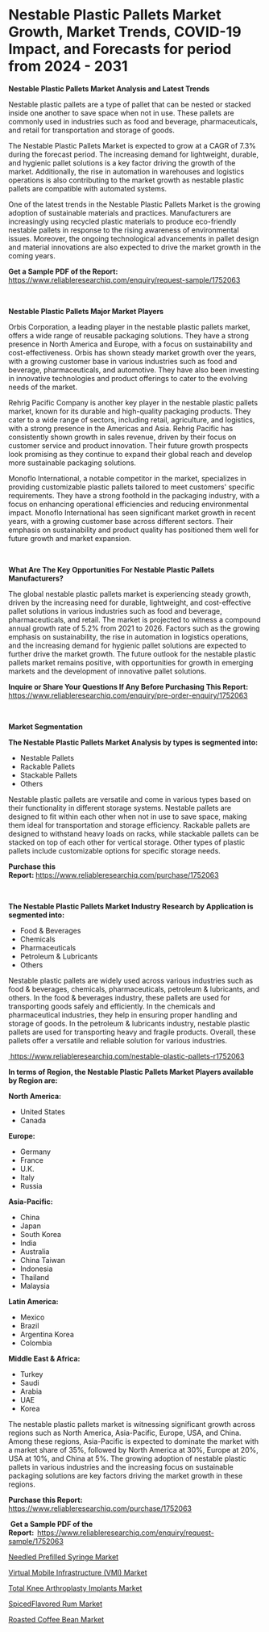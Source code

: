 <p><h1>Nestable Plastic Pallets Market Growth, Market Trends, COVID-19 Impact, and Forecasts for period from 2024 - 2031</h1></p><p><strong>Nestable Plastic Pallets Market Analysis and Latest Trends</strong></p>
<p><p>Nestable plastic pallets are a type of pallet that can be nested or stacked inside one another to save space when not in use. These pallets are commonly used in industries such as food and beverage, pharmaceuticals, and retail for transportation and storage of goods.</p><p>The Nestable Plastic Pallets Market is expected to grow at a CAGR of 7.3% during the forecast period. The increasing demand for lightweight, durable, and hygienic pallet solutions is a key factor driving the growth of the market. Additionally, the rise in automation in warehouses and logistics operations is also contributing to the market growth as nestable plastic pallets are compatible with automated systems.</p><p>One of the latest trends in the Nestable Plastic Pallets Market is the growing adoption of sustainable materials and practices. Manufacturers are increasingly using recycled plastic materials to produce eco-friendly nestable pallets in response to the rising awareness of environmental issues. Moreover, the ongoing technological advancements in pallet design and material innovations are also expected to drive the market growth in the coming years.</p></p>
<p><strong>Get a Sample PDF of the Report:&nbsp;</strong> <a href="https://www.reliableresearchiq.com/enquiry/request-sample/1752063">https://www.reliableresearchiq.com/enquiry/request-sample/1752063</a></p>
<p>&nbsp;</p>
<p><strong>Nestable Plastic Pallets Major Market Players</strong></p>
<p><p>Orbis Corporation, a leading player in the nestable plastic pallets market, offers a wide range of reusable packaging solutions. They have a strong presence in North America and Europe, with a focus on sustainability and cost-effectiveness. Orbis has shown steady market growth over the years, with a growing customer base in various industries such as food and beverage, pharmaceuticals, and automotive. They have also been investing in innovative technologies and product offerings to cater to the evolving needs of the market.</p><p>Rehrig Pacific Company is another key player in the nestable plastic pallets market, known for its durable and high-quality packaging products. They cater to a wide range of sectors, including retail, agriculture, and logistics, with a strong presence in the Americas and Asia. Rehrig Pacific has consistently shown growth in sales revenue, driven by their focus on customer service and product innovation. Their future growth prospects look promising as they continue to expand their global reach and develop more sustainable packaging solutions.</p><p>Monoflo International, a notable competitor in the market, specializes in providing customizable plastic pallets tailored to meet customers' specific requirements. They have a strong foothold in the packaging industry, with a focus on enhancing operational efficiencies and reducing environmental impact. Monoflo International has seen significant market growth in recent years, with a growing customer base across different sectors. Their emphasis on sustainability and product quality has positioned them well for future growth and market expansion.</p></p>
<p>&nbsp;</p>
<p><strong>What Are The Key Opportunities For Nestable Plastic Pallets Manufacturers?</strong></p>
<p><p>The global nestable plastic pallets market is experiencing steady growth, driven by the increasing need for durable, lightweight, and cost-effective pallet solutions in various industries such as food and beverage, pharmaceuticals, and retail. The market is projected to witness a compound annual growth rate of 5.2% from 2021 to 2026. Factors such as the growing emphasis on sustainability, the rise in automation in logistics operations, and the increasing demand for hygienic pallet solutions are expected to further drive the market growth. The future outlook for the nestable plastic pallets market remains positive, with opportunities for growth in emerging markets and the development of innovative pallet solutions.</p></p>
<p><strong>Inquire or Share Your Questions If Any Before Purchasing This Report:</strong> <a href="https://www.reliableresearchiq.com/enquiry/pre-order-enquiry/1752063">https://www.reliableresearchiq.com/enquiry/pre-order-enquiry/1752063</a></p>
<p>&nbsp;</p>
<p><strong>Market Segmentation</strong></p>
<p><strong>The Nestable Plastic Pallets Market Analysis by types is segmented into:</strong></p>
<p><ul><li>Nestable Pallets</li><li>Rackable Pallets</li><li>Stackable Pallets</li><li>Others</li></ul></p>
<p><p>Nestable plastic pallets are versatile and come in various types based on their functionality in different storage systems. Nestable pallets are designed to fit within each other when not in use to save space, making them ideal for transportation and storage efficiency. Rackable pallets are designed to withstand heavy loads on racks, while stackable pallets can be stacked on top of each other for vertical storage. Other types of plastic pallets include customizable options for specific storage needs.</p></p>
<p><strong>Purchase this Report:&nbsp;</strong><a href="https://www.reliableresearchiq.com/purchase/1752063">https://www.reliableresearchiq.com/purchase/1752063</a></p>
<p>&nbsp;</p>
<p><strong>The Nestable Plastic Pallets Market Industry Research by Application is segmented into:</strong></p>
<p><ul><li>Food & Beverages</li><li>Chemicals</li><li>Pharmaceuticals</li><li>Petroleum & Lubricants</li><li>Others</li></ul></p>
<p><p>Nestable plastic pallets are widely used across various industries such as food & beverages, chemicals, pharmaceuticals, petroleum & lubricants, and others. In the food & beverages industry, these pallets are used for transporting goods safely and efficiently. In the chemicals and pharmaceutical industries, they help in ensuring proper handling and storage of goods. In the petroleum & lubricants industry, nestable plastic pallets are used for transporting heavy and fragile products. Overall, these pallets offer a versatile and reliable solution for various industries.</p></p>
<p><a href="https://www.reliableresearchiq.com/nestable-plastic-pallets-r1752063">&nbsp;https://www.reliableresearchiq.com/nestable-plastic-pallets-r1752063</a></p>
<p><strong>In terms of Region, the Nestable Plastic Pallets Market Players available by Region are:</strong></p>
<p>
    <p> <strong> North America: </strong>
        <ul>
            <li>United States</li>
            <li>Canada</li>
        </ul>
        </p> 
    <p> <strong> Europe: </strong>
        <ul>
            <li>Germany</li>
            <li>France</li>
            <li>U.K.</li>
            <li>Italy</li>
            <li>Russia</li>
        </ul>
        </p> 
    <p> <strong> Asia-Pacific: </strong>
        <ul>
            <li>China</li>
            <li>Japan</li>
            <li>South Korea</li>
            <li>India</li>
            <li>Australia</li>
            <li>China Taiwan</li>
            <li>Indonesia</li>
            <li>Thailand</li>
            <li>Malaysia</li>
        </ul>
        </p> 
    <p> <strong> Latin America: </strong>
        <ul>
            <li>Mexico</li>
            <li>Brazil</li>
            <li>Argentina Korea</li>
            <li>Colombia</li>
        </ul>
        </p> 
    <p> <strong> Middle East & Africa: </strong>
        <ul>
            <li>Turkey</li>
            <li>Saudi</li>
            <li>Arabia</li>
            <li>UAE</li>
            <li>Korea</li>
        </ul>
    </p>
    </p>
<p><p>The nestable plastic pallets market is witnessing significant growth across regions such as North America, Asia-Pacific, Europe, USA, and China. Among these regions, Asia-Pacific is expected to dominate the market with a market share of 35%, followed by North America at 30%, Europe at 20%, USA at 10%, and China at 5%. The growing adoption of nestable plastic pallets in various industries and the increasing focus on sustainable packaging solutions are key factors driving the market growth in these regions.</p></p>
<p><strong>Purchase this Report: </strong><a href="https://www.reliableresearchiq.com/purchase/1752063">https://www.reliableresearchiq.com/purchase/1752063</a></p>
<p>&nbsp;<strong>Get a Sample PDF of the Report:&nbsp;&nbsp;</strong><a href="https://www.reliableresearchiq.com/enquiry/request-sample/1752063">https://www.reliableresearchiq.com/enquiry/request-sample/1752063</a></p>
<p><strong></strong></p>
<p><p><a href="https://www.linkedin.com/pulse/global-needled-prefilled-syringe-market-status-2024-2031-forecast-w5aoe?trackingId=mZjRzLCXSkWarg4acapwMg%3D%3D">Needled Prefilled Syringe Market</a></p><p><a href="https://www.linkedin.com/pulse/emerging-trends-virtual-mobile-infrastructure-vmi-market-6vibe?trackingId=jkA%2ByRIBT6atLWL9tJkpyw%3D%3D">Virtual Mobile Infrastructure (VMI) Market</a></p><p><a href="https://github.com/kishanagarner91/Market-Research-Report-List-1/blob/main/total-knee-arthroplasty-implants-market.md">Total Knee Arthroplasty Implants Market</a></p><p><a href="https://medium.com/@ralphyoung1949/spicedflavored-rum-market-share-and-new-trends-analysis-by-its-type-application-end-use-and-93e407dd92c0">SpicedFlavored Rum Market</a></p><p><a href="https://github.com/hrhzhypq19/Market-Research-Report-List-1/blob/main/roasted-coffee-bean-market.md">Roasted Coffee Bean Market</a></p></p>